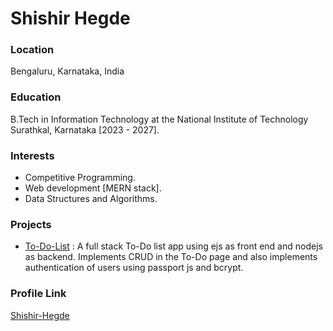 # Shishir Hegde

### Location
Bengaluru, Karnataka, India 

### Education

B.Tech in Information Technology at the National Institute of Technology Surathkal, Karnataka  [2023 - 2027].

### Interests

- Competitive Programming.
- Web development [MERN stack].
- Data Structures and Algorithms.

### Projects

- [To-Do-List](https://github.com/Shishir-Hegde/To-Do-List-WebApp) : A full stack To-Do list app using ejs as front end and nodejs as backend.
  Implements CRUD in the To-Do page and also implements authentication of users using passport js and bcrypt.

### Profile Link

[Shishir-Hegde](https://github.com/Shishir-Hegde)
